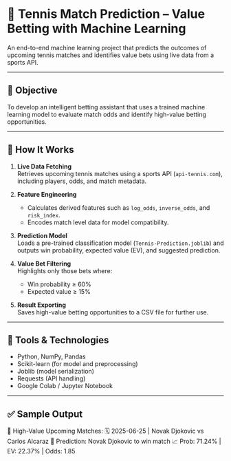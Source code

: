 # 🎾 Tennis Match Prediction – Value Betting with Machine Learning

An end-to-end machine learning project that predicts the outcomes of upcoming tennis matches and identifies value bets using live data from a sports API.

---

## 📌 Objective
To develop an intelligent betting assistant that uses a trained machine learning model to evaluate match odds and identify high-value betting opportunities.

---

## 🧠 How It Works

1. **Live Data Fetching**  
   Retrieves upcoming tennis matches using a sports API (`api-tennis.com`), including players, odds, and match metadata.

2. **Feature Engineering**  
   - Calculates derived features such as `log_odds`, `inverse_odds`, and `risk_index`.  
   - Encodes match level data for model compatibility.

3. **Prediction Model**  
   Loads a pre-trained classification model (`Tennis-Prediction.joblib`) and outputs win probability, expected value (EV), and suggested prediction.

4. **Value Bet Filtering**  
   Highlights only those bets where:
   - Win probability ≥ 60%  
   - Expected value ≥ 15%  

5. **Result Exporting**  
   Saves high-value betting opportunities to a CSV file for further use.

---

## 🧰 Tools & Technologies

- Python, NumPy, Pandas
- Scikit-learn (for model and preprocessing)
- Joblib (model serialization)
- Requests (API handling)
- Google Colab / Jupyter Notebook

---

## ✅ Sample Output

📅 High-Value Upcoming Matches:
🗓 2025-06-25 | Novak Djokovic vs Carlos Alcaraz
🎯 Prediction: Novak Djokovic to win match
📈 Prob: 71.24% | EV: 22.37% | Odds: 1.85


